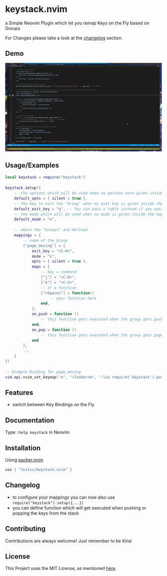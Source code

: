 # keystack.nvim

a Simple Neovim Plugin which let you remap Keys on the Fly based on Groups

For Changes please take a look at the [changelog](./README.md#Changelog) section

## Demo

![Demo](./demo-keystack.gif)

## Usage/Examples

```lua
local keystack = require("keystack")

keystack.setup({
    -- the options which will be used when no options were given inside the mapping
    default_opts = { silent = true },
    -- the key to exit the "Group" when no exit key is given inside the mapping
    default_exit_key = "q", -- You can pass a table instead if you want multiple ways to exit
    -- the mode which will be used when no mode is given inside the mapping 
    default_mode = "n",

    -- where the "Groups" are defined
    mappings = {
        -- name of the Group
        ["page_moving"] = {
            exit_key = "<C-H>",
            mode = "n",
            opts = { silent = true },
            maps = {
                -- key = command
                ["j"] = "<C-D>",
                ["k"] = "<C-U>",
                -- or a function 
                ["<Space>"] = function()
                    -- your function here
                end,
            },
            on_push = function ()
                -- this function gets executed when the group gets pushed
            end,
            on_pop = function ()
                -- this function gets executed when the group gets poped
            end
        },
        ...
    }
})

-- Example Binding for page_moving
vim.api.nvim_set_keymap("n", "<leader>m", ":lua require('keystack').push('page_moving')")
```

## Features

- switch between Key Bindings on the Fly
<!-- - show the new Keys in a floating Window -->

## Documentation

Type `:help keystack` in Neovim

## Installation

Using [packer.nvim](https://github.com/wbthomason/packer.nvim)

```lua
use { "Jxstxs/keystack.nvim" }
```

## Changelog

* to configure your mappings you can now also use `require("keystack").setup({...})`
* you can define function which will get executed when pushing or popping the keys from the stack

## Contributing

Contributions are always welcome! Just remember to be Kind

## License

This Project uses the MIT License, as mentioned [here](./LICENSE).
